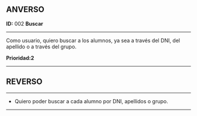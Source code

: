 ## ANVERSO

**ID:** 002 **Buscar**

---

Como usuario, quiero buscar a los alumnos, ya sea a través del DNI, del apellido o a través del grupo. 

**Prioridad:2** 

---

## REVERSO
---

* Quiero poder buscar a cada alumno por DNI, apellidos o grupo.

---
